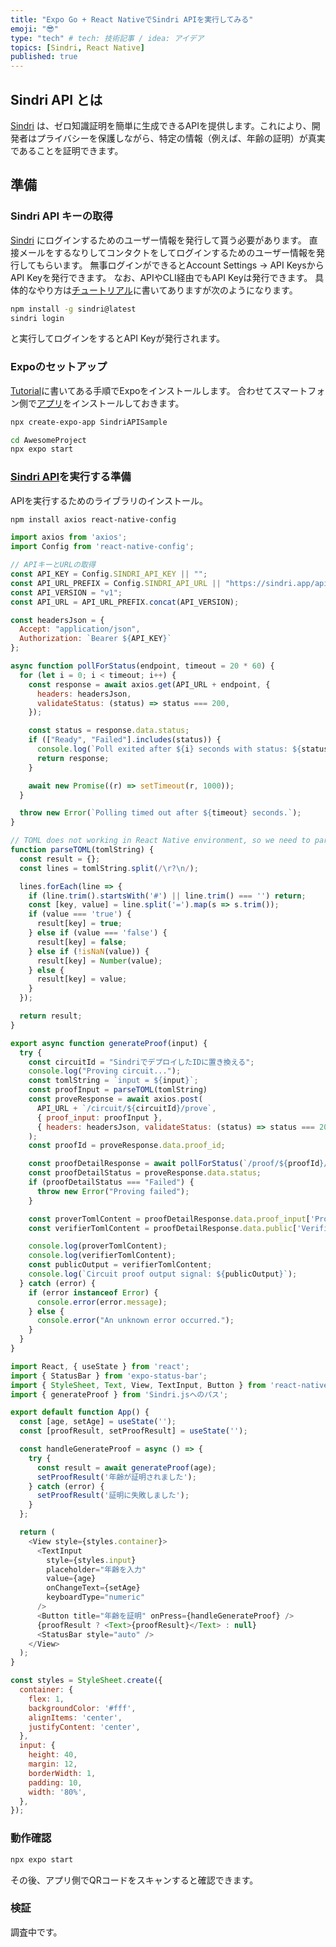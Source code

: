 ```yaml
---
title: "Expo Go + React NativeでSindri APIを実行してみる"
emoji: "😎"
type: "tech" # tech: 技術記事 / idea: アイデア
topics: [Sindri, React Native]
published: true
---
```


## Sindri API とは

[Sindri](https://sindri.app/) は、ゼロ知識証明を簡単に生成できるAPIを提供します。これにより、開発者はプライバシーを保護しながら、特定の情報（例えば、年齢の証明）が真実であることを証明できます。

## 準備

### Sindri API キーの取得

[Sindri](https://sindri.app/) にログインするためのユーザー情報を発行して貰う必要があります。
直接メールをするなりしてコンタクトをしてログインするためのユーザー情報を発行してもらいます。
無事ログインができるとAccount Settings -> API KeysからAPI Keyを発行できます。
なお、APIやCLI経由でもAPI Keyは発行できます。
具体的なやり方は[チュートリアル](https://sindri.app/docs/getting-started/cli/)に書いてありますが次のようになります。

```bash
npm install -g sindri@latest
sindri login
```

と実行してログインをするとAPI Keyが発行されます。

### Expoのセットアップ

[Tutorial](https://reactnative.dev/docs/environment-setup?guide=quickstart)に書いてある手順でExpoをインストールします。
合わせてスマートフォン側で[アプリ](https://expo.dev/client)をインストールしておきます。

```bash
npx create-expo-app SindriAPISample

cd AwesomeProject
npx expo start
```

### [Sindri API](https://sindri.app/)を実行する準備

APIを実行するためのライブラリのインストール。

```bash
npm install axios react-native-config
```

```Sindri.js
import axios from 'axios';
import Config from 'react-native-config';

// APIキーとURLの取得
const API_KEY = Config.SINDRI_API_KEY || "";
const API_URL_PREFIX = Config.SINDRI_API_URL || "https://sindri.app/api/";
const API_VERSION = "v1";
const API_URL = API_URL_PREFIX.concat(API_VERSION);

const headersJson = {
  Accept: "application/json",
  Authorization: `Bearer ${API_KEY}`
};

async function pollForStatus(endpoint, timeout = 20 * 60) {
  for (let i = 0; i < timeout; i++) {
    const response = await axios.get(API_URL + endpoint, {
      headers: headersJson,
      validateStatus: (status) => status === 200,
    });

    const status = response.data.status;
    if (["Ready", "Failed"].includes(status)) {
      console.log(`Poll exited after ${i} seconds with status: ${status}`);
      return response;
    }

    await new Promise((r) => setTimeout(r, 1000));
  }

  throw new Error(`Polling timed out after ${timeout} seconds.`);
}

// TOML does not working in React Native environment, so we need to parse it manually.
function parseTOML(tomlString) {
  const result = {};
  const lines = tomlString.split(/\r?\n/);

  lines.forEach(line => {
    if (line.trim().startsWith('#') || line.trim() === '') return;
    const [key, value] = line.split('=').map(s => s.trim());
    if (value === 'true') {
      result[key] = true;
    } else if (value === 'false') {
      result[key] = false;
    } else if (!isNaN(value)) {
      result[key] = Number(value);
    } else {
      result[key] = value;
    }
  });

  return result;
}

export async function generateProof(input) {
  try {
    const circuitId = "SindriでデプロイしたIDに置き換える";
    console.log("Proving circuit...");
    const tomlString = `input = ${input}`;
    const proofInput = parseTOML(tomlString)
    const proveResponse = await axios.post(
      API_URL + `/circuit/${circuitId}/prove`,
      { proof_input: proofInput },
      { headers: headersJson, validateStatus: (status) => status === 201 },
    );
    const proofId = proveResponse.data.proof_id;

    const proofDetailResponse = await pollForStatus(`/proof/${proofId}/detail`);
    const proofDetailStatus = proveResponse.data.status;
    if (proofDetailStatus === "Failed") {
      throw new Error("Proving failed");
    }

    const proverTomlContent = proofDetailResponse.data.proof_input['Prover.toml'];
    const verifierTomlContent = proofDetailResponse.data.public['Verifier.toml'];

    console.log(proverTomlContent);
    console.log(verifierTomlContent);
    const publicOutput = verifierTomlContent;
    console.log(`Circuit proof output signal: ${publicOutput}`);
  } catch (error) {
    if (error instanceof Error) {
      console.error(error.message);
    } else {
      console.error("An unknown error occurred.");
    }
  }
}
```

```App.js
import React, { useState } from 'react';
import { StatusBar } from 'expo-status-bar';
import { StyleSheet, Text, View, TextInput, Button } from 'react-native';
import { generateProof } from 'Sindri.jsへのパス';

export default function App() {
  const [age, setAge] = useState('');
  const [proofResult, setProofResult] = useState('');

  const handleGenerateProof = async () => {
    try {
      const result = await generateProof(age);
      setProofResult('年齢が証明されました');
    } catch (error) {
      setProofResult('証明に失敗しました');
    }
  };

  return (
    <View style={styles.container}>
      <TextInput
        style={styles.input}
        placeholder="年齢を入力"
        value={age}
        onChangeText={setAge}
        keyboardType="numeric"
      />
      <Button title="年齢を証明" onPress={handleGenerateProof} />
      {proofResult ? <Text>{proofResult}</Text> : null}
      <StatusBar style="auto" />
    </View>
  );
}

const styles = StyleSheet.create({
  container: {
    flex: 1,
    backgroundColor: '#fff',
    alignItems: 'center',
    justifyContent: 'center',
  },
  input: {
    height: 40,
    margin: 12,
    borderWidth: 1,
    padding: 10,
    width: '80%',
  },
});
```

### 動作確認

```bash
npx expo start
```

その後、アプリ側でQRコードをスキャンすると確認できます。

### 検証

調査中です。
